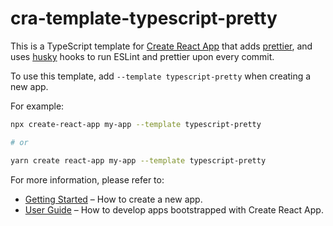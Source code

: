 # cra-template-typescript-pretty

This is a TypeScript template for [Create React App](https://github.com/facebook/create-react-app) that adds [prettier](https://prettier.io/), and uses [husky](https://www.npmjs.com/package/husky) hooks to run ESLint and prettier upon every commit.

To use this template, add `--template typescript-pretty` when creating a new app.

For example:

```sh
npx create-react-app my-app --template typescript-pretty

# or

yarn create react-app my-app --template typescript-pretty
```

For more information, please refer to:

- [Getting Started](https://create-react-app.dev/docs/getting-started) – How to create a new app.
- [User Guide](https://create-react-app.dev) – How to develop apps bootstrapped with Create React App.
